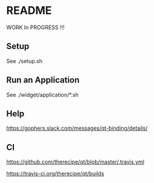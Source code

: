 # README #

WORK In PROGRESS !!!

## Setup
See ./setup.sh

## Run an Application

See ./widget/application/*.sh


## Help
https://gophers.slack.com/messages/qt-binding/details/

## CI
https://github.com/therecipe/qt/blob/master/.travis.yml

https://travis-ci.org/therecipe/qt/builds
